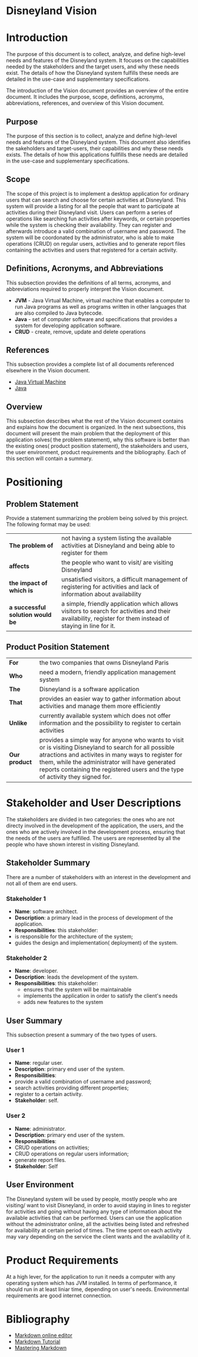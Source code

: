 # Disneyland Vision

# Introduction
The purpose of this document is to collect, analyze, and define high-level needs and features of the Disneyland system. It focuses on the capabilities needed by the stakeholders and the target users, and why these needs exist. The details of how the Disneyland system fulfills these needs are detailed in the use-case and supplementary specifications.

The introduction of the Vision document provides an overview of the entire document. It includes the purpose, scope, definitions, acronyms, abbreviations, references, and overview of this Vision document.

## Purpose
The purpose of this section is to collect, analyze and define high-level needs and features of the Disneyland system. This document also identifies the sakeholders and target-users, their capabilities and why these needs exists. The details of how this applications fullfills these needs are detailed in the use-case and supplementary specifications.

## Scope
The scope of this project is to implement a desktop application for ordinary users that can search and choose for certain activities at Disneyland. This system will provide a listing for all the people that want to participate at activities during their Disneyland visit. Users can perform a series of operations like searching fun activities after keywords, or certain properties while the system is checking their availability. They can register and afterwards introduce a valid combination of username and password. The system will be coordonated by the administrator, who is able to make operations (CRUD) on regular users, activities and to generate report files containing the activities and users that registered for a certain activity.

## Definitions, Acronyms, and Abbreviations
This subsection provides the definitions of all terms, acronyms, and abbreviations required to properly interpret the Vision document.
* **JVM** - Java Virtual Machine, 
virtual machine that enables a computer to run Java programs as well as programs written in other languages that are also compiled to Java bytecode.
* **Java** - set of computer software and specifications that provides a system for developing application software.
* **CRUD** - create, remove, update and delete operations

## References
This subsection provides a complete list of all documents referenced elsewhere in the Vision document.
- [Java Virtual Machine](https://en.wikipedia.org/wiki/Java_virtual_machine)
- [Java](https://en.wikipedia.org/wiki/Java_(software_platform))

## Overview
This subsection describes what the rest of the Vision document contains and explains how the document is organized. In the next subsections, this document will present the main problem that the deployment of this application solves( the problem statement), why this software is better than the existing ones( product position statement), the stakeholders and users, the user environment, product requirements and the bibliography. Each of this section will contain a summary.
# Positioning
## Problem Statement
Provide a statement summarizing the problem being solved by this project. The following format may be used:

|||
|----|------- |
| **The problem of** |  not having a system listing the available activities at Disneyland and being able to register for them
| **affects**  | the people who want to visit/ are visiting Disneyland
| **the impact of which is** |  unsatisfied visitors, a difficult management of registering for activities and lack of information about availability
| **a successful solution would be** | a simple, friendly application which allows visitors to search for activities and their availability, register for them instead of staying in line for it.

## Product Position Statement

|||
|----|------- |
| **For** | the two companies that owns Disneyland Paris |
| **Who** | need a modern, friendly application management system |
| **The** | Disneyland is a software application
| **That** | provides an easier way to gather information about activities and manage them more efficiently 
| **Unlike** | currently available system which does not offer information and the possibility to register to certain activities 
| **Our product** |  provides a simple way for anyone who wants to visit or is visiting Disneyland to search for all possible atractions and activites in many ways to register for them, while the administrator will have generated reports containing the registered users and the type of activity they signed for.


# Stakeholder and User Descriptions
The stakeholders are divided in two categories: the ones who are not directy involved in the development of the application, the users, and the ones who are actively involved in the development process, ensuring that the needs of the users are fulfilled. The users are represented by all the people who have shown interest in visiting Disneyland.

## Stakeholder Summary
There are a number of stakeholders with an interest in the development and not all of them are end users. 

### Stakeholder 1
* **Name**: software architect.
* **Description**: a primary lead in the process of development of the application.
* **Responsibilities**: this stakeholder:
* is responsible for the architecture of the system;
* guides the design and implementation( deployment) of the system.

### Stakeholder 2
* **Name**: developer.
* **Description**: leads the development of the system.
* **Responsibilities**: this stakeholder:
    * ensures that the system will be maintainable
    * implements the application in order to satisfy the client's needs
    * adds new features to the system

## User Summary
This subsection present a summary of the two types of users.

### User 1
* **Name**: regular user.
* **Description**: primary end user of the system.
* **Responsibilities**: 
* provide a valid combination of username and password;
* search activities providing different properties;
* register to a certain activity.
* **Stakeholder**: self.

### User 2
* **Name**: administrator.
* **Description**: primary end user of the system.
* **Responsibilities**:
* CRUD operations on activities;
* CRUD operations on regular users information;
* generate report files.
* **Stakeholder**: Self

## User Environment
The Disneyland system will be used by people, mostly people who are visiting/ want to visit Disneyland, in order to avoid staying in lines to register for activities and going without having any type of information about the available activities that can be performed. Users can use the application without the administrator online, all the activities being listed and refreshed for availability at certain period of times. The time spent on each activity may vary depending on the service the client wants and the availability of it. 

# Product Requirements
At a high lever, for the application to run it needs a computer with any operating system which has JVM installed. In terms of performance, it should run in at least liniar time, depending on user's needs.
Environmental requirements are good internet connection.

# Bibliography

- [Markdown online editor](http://dillinger.io/)
- [Markdown Tutorial](https://www.markdowntutorial.com )
- [Mastering Markdown](https://guides.github.com/features/mastering-markdown/)
